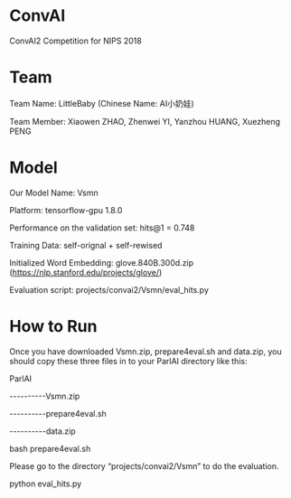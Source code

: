 # ConvAI
ConvAI2 Competition for NIPS 2018
# Team 
Team Name: LittleBaby (Chinese Name: AI小奶娃) 

Team Member: Xiaowen ZHAO, Zhenwei YI, Yanzhou HUANG, Xuezheng PENG
# Model
Our Model Name: Vsmn

Platform: tensorflow-gpu 1.8.0

Performance on the validation set: hits@1 = 0.748

Training Data: self-orignal + self-rewised

Initialized Word Embedding: glove.840B.300d.zip (https://nlp.stanford.edu/projects/glove/)

Evaluation script: projects/convai2/Vsmn/eval_hits.py

# How to Run
Once you have downloaded Vsmn.zip, prepare4eval.sh and data.zip, you should copy these three files in to your ParlAI directory like this:

ParlAI

----------Vsmn.zip

----------prepare4eval.sh

----------data.zip

bash prepare4eval.sh

Please go to the directory “projects/convai2/Vsmn” to do the evaluation.

python eval_hits.py


